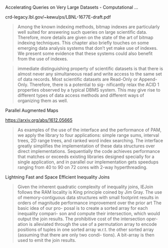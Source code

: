 Accelerating Queries on Very Large Datasets - Computational ...

crd-legacy.lbl.gov/~kewu/ps/LBNL-1677E-draft.pdf

> Among the known indexing methods, bitmap indexes are
particularly well suited for answering such queries on large scientific data. Therefore, more details are
given on the state of the art of bitmap indexing techniques. This chapter also briefly touches on some
emerging data analysis systems that don’t yet make use of indexes. We present some evidence that these
systems could also benefit from the use of indexes.

> immediate distinguishing property of
scientific datasets is that there is almost never any simultaneous read and write access to the same set of
data records. Most scientific datasets are Read-Only or Append-Only. Therefore, there is a potential to sig-
nificantly relax the ACID 1 properties observed by a typical DBMS system. This may give rise to different
types of data access methods and different ways of organizing them as well.


Parallel Augmented Maps

https://arxiv.org/abs/1612.05665


> 
> As examples of the use of the interface and the performance of PAM, we apply the library to four applications: simple range sums, interval trees, 2D range trees, and ranked word index searching. The interface greatly simplifies the implementation of these data structures over direct implementations. Sequentially the code achieves performance that matches or exceeds existing libraries designed specially for a single application, and in parallel our implementation gets speedups ranging from 40 to 90 on 72 cores with 2-way hyperthreading.

Lightning Fast and Space Efficient Inequality Joins

> Given the
inherent quadratic complexity of inequality joins, IEJoin
follows the RAM locality is King principle coined by Jim
Gray. The use of memory-contiguous data structures with
small footprint results in orders of magnitude performance
improvement over the prior art
> The basic idea of our pro-
posal is to create a sorted array for each inequality compari-
son and compute their intersection, which would output the
join results. The prohibitive cost of the intersection oper-
ation is alleviated through the use of a permutation array
to encode positions of tuples in one sorted array w.r.t. the
other sorted array (assuming that there are only two condi-
tions). A bit-array is then used to emit the join results.
